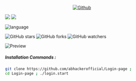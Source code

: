 <p align="center">
<a href="https://github.com/abhackerofficial">
<img title="Github" src="https://img.shields.io/badge/ABHacker-Official-brightgreen?style=for-the-badge&logo=github"></a>

<p align="left">
<a href="https://img.shields.io/badge/Login–page-v.2.5-red?style=for-the-badge">
<img src="https://img.shields.io/badge/Login–page-v.2.5-red?style=for-the-badge"></a>

<a href="https://img.shields.io/github/license/abhackerofficial/Login-page?color=blue&style=for-the-badge">
<img src="https://img.shields.io/github/license/abhackerofficial/Login-page?color=blue&style=for-the-badge"></a>

![language](https://github-readme-stats.vercel.app/api/top-langs/?username=abhackerofficial&theme=blue-green)

![GitHub stars](https://img.shields.io/github/stars/abhackerofficial/Login-page.svg?style=social)
![GitHub forks](https://img.shields.io/github/forks/abhackerofficial/Login-page.svg?style=social)
![GitHub watchers](https://img.shields.io/github/watchers/abhackerofficial/Login-page.svg?style=social)

![Preview](https://user-images.githubusercontent.com/63346676/99345736-f980e680-28b8-11eb-9d1d-b6a1b8c8336d.jpg)

##### Installation Commands :
```bash
git clone https://github.com/abhackerofficial/Login-page ;
cd Login-page ; ./login.start
```

